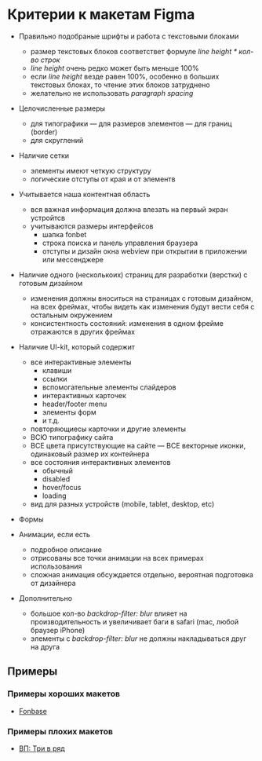 # Критерии к макетам Figma

- Правильно подобраные шрифты и работа с текстовыми блоками
  - размер текстовых блоков соответствет формуле _line height * кол-во строк_
  - _line height_ очень редко может быть меньше 100%
  - если _line height_ везде равен 100%, особенно в больших текстовых блоках, то чтение этих блоков затруднено
  - желательно не использовать _paragraph spacing_

- Целочисленные размеры 
    - для типографики 
    — для размеров элементов
    — для границ (border)
    - для скруглений

- Наличие сетки
    - элементы имеют четкую структуру
    - логические отступы от края и от элементв

- Учитывается наша контентная область
  - вся важная информация должна влезать на первый экран устройтсв
  - учитываются размеры интерфейсов
    - шапка fonbet
    - строка поиска и панель управления браузера
    - отступы и дизайн окна webview при открытии в приложении или мессенджере

- Наличие одного (несколькоих) страниц для разработки (верстки) с готовым дизайном
  - изменения должны вноситься на страницах с готовым дизайном, на всех фреймах, чтобы видеть как изменения будут вести себя с остальным окружением
  - консистентность состояний: изменения в одном фрейме отражаются в других фреймах  

- Наличие UI-kit, который содержит
  - все интерактивные элементы
    - клавиши
    - ссылки
    - вспомогательные элементы слайдеров
    - интерактивных карточек
    - header/footer menu
    - элементы форм
    - и т.д.
  - повторяющиесы карточки и другие элементы
  - ВСЮ типографику сайта
  - ВСЕ цвета присутствующие на сайте
  — ВСЕ векторные иконки, одинаковый размер их контейнера
  - все состояния интерактивных элементов
    - обычный
    - disabled
    - hover/focus
    - loading
  - вид для разных устройств (mobile, tablet, desktop, etc)

- Формы


- Анимации, если есть
  - подробное описание
  - отрисованы все точки анимации на всех примерах использования
  - сложная анимация обсуждается отдельно, вероятная подготовка от дизайнера

- Дополнительно
  - большое кол-во _backdrop-filter: blur_ влияет на производительность и увеличивает баги в safari (mac, любой браузер iPhone)
  - элементы с _backdrop-filter: blur_ не должны накладываться друг на друга 

## Примеры

### Примеры хороших макетов

- [Fonbase](https://www.figma.com/design/me2Ywhsi47WM0nD0EAaKHg/Fonbet-Fonbase-2025?node-id=1-4363&p=f&t=ckFbnLDuSgXvS2Nt-0)


### Примеры плохих макетов

- [ВП: Три в ряд](https://www.figma.com/design/1lx1c82VfMfYGcsE1FF2i7/Untitled?node-id=0-1&p=f&t=c0HtHkdvxc3dKLdj-0)